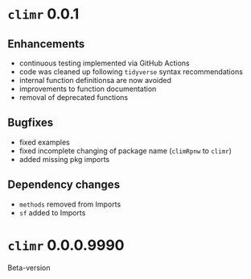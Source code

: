 # `climr` 0.0.1

## Enhancements
* continuous testing implemented via GitHub Actions
* code was cleaned up following `tidyverse` syntax recommendations
* internal function definitionsa are now avoided
* improvements to function documentation
* removal of deprecated functions

## Bugfixes
* fixed examples
* fixed incomplete changing of package name (`climRpnw` to `climr`)
* added missing pkg imports

## Dependency changes
* `methods` removed  from Imports
* `sf` added to Imports

# `climr` 0.0.0.9990

Beta-version
